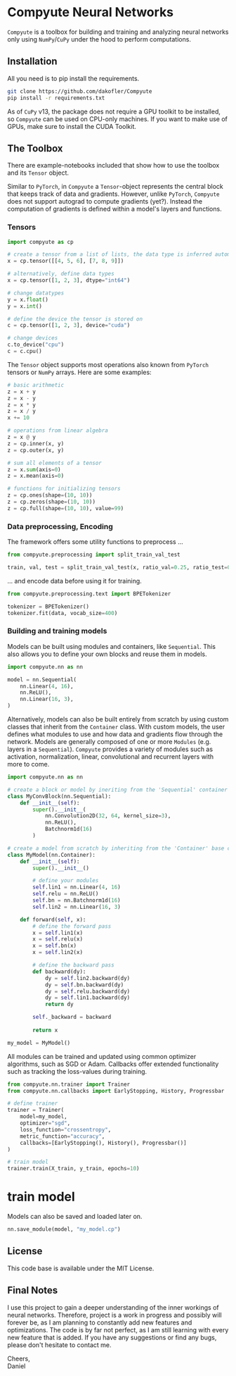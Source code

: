 # Compyute Neural Networks

`Compyute` is a toolbox for building and training and analyzing neural networks only using `NumPy`/`CuPy` under the hood to perform computations.

## Installation

All you need is to pip install the requirements.
```bash
git clone https://github.com/dakofler/Compyute
pip install -r requirements.txt
```
As of `CuPy` v13, the package does not require a GPU toolkit to be installed, so `Compyute` can be used on CPU-only machines. If you want to make use of GPUs, make sure to install the CUDA Toolkit.

## The Toolbox

There are example-notebooks included that show how to use the toolbox and its `Tensor` object.

Similar to `PyTorch`, in `Compyute` a `Tensor`-object represents the central block that keeps track of data and gradients. However, unlike `PyTorch`, `Compyute` does not support autograd to compute gradients (yet?). Instead the computation of gradients is defined within a model's layers and functions.

### Tensors

```python
import compyute as cp

# create a tensor from a list of lists, the data type is inferred automatically
x = cp.tensor([[4, 5, 6], [7, 8, 9]])

# alternatively, define data types
x = cp.tensor([1, 2, 3], dtype="int64")

# change datatypes
y = x.float()
y = x.int()

# define the device the tensor is stored on
c = cp.tensor([1, 2, 3], device="cuda")

# change devices
c.to_device("cpu")
c = c.cpu()
```

The `Tensor` object supports most operations also known from `PyTorch` tensors or `NumPy` arrays. Here are some examples:

```python
# basic arithmetic
z = x + y
z = x - y
z = x * y
z = x / y
x += 10

# operations from linear algebra
z = x @ y
z = cp.inner(x, y)
z = cp.outer(x, y)

# sum all elements of a tensor
z = x.sum(axis=0)
z = x.mean(axis=0)

# functions for initializing tensors
z = cp.ones(shape=(10, 10))
z = cp.zeros(shape=(10, 10))
z = cp.full(shape=(10, 10), value=99)
```

### Data preprocessing, Encoding
The framework offers some utility functions to preprocess ...

```python
from compyute.preprocessing import split_train_val_test

train, val, test = split_train_val_test(x, ratio_val=0.25, ratio_test=0.25)
```

... and encode data before using it for training.

```python
from compyute.preprocessing.text import BPETokenizer

tokenizer = BPETokenizer()
tokenizer.fit(data, vocab_size=400)
```

### Building and training models
Models can be built using modules and containers, like `Sequential`. This also allows you to define your own blocks and reuse them in models.

```python
import compyute.nn as nn

model = nn.Sequential(
    nn.Linear(4, 16),
    nn.ReLU(),
    nn.Linear(16, 3),
)
```

Alternatively, models can also be built entirely from scratch by using custom classes that inherit from the `Container` class. With custom models, the user defines what modules to use and how data and gradients flow through the network. Models are generally composed of one or more `Modules` (e.g. layers in a `Sequential`). `Compyute` provides a variety of modules such as activation, normalization, linear, convolutional and recurrent layers with more to come. 

```python
import compyute.nn as nn

# create a block or model by ineriting from the 'Sequential' container
class MyConvBlock(nn.Sequential):
    def __init__(self):
        super().__init__(
            nn.Convolution2D(32, 64, kernel_size=3),
            nn.ReLU(),
            Batchnorm1d(16)
        )

# create a model from scratch by inheriting from the 'Container' base class
class MyModel(nn.Container):
    def __init__(self):
        super().__init__()

        # define your modules
        self.lin1 = nn.Linear(4, 16)
        self.relu = nn.ReLU()
        self.bn = nn.Batchnorm1d(16)
        self.lin2 = nn.Linear(16, 3)

    def forward(self, x):
        # define the forward pass
        x = self.lin1(x)
        x = self.relu(x)
        x = self.bn(x)
        x = self.lin2(x)

        # define the backward pass
        def backward(dy):
            dy = self.lin2.backward(dy)
            dy = self.bn.backward(dy)
            dy = self.relu.backward(dy)
            dy = self.lin1.backward(dy)
            return dy

        self._backward = backward
        
        return x

my_model = MyModel()
```

All modules can be trained and updated using common optimizer algorithms, such as SGD or Adam. Callbacks offer extended functionality such as tracking the loss-values during training.

```python
from compyute.nn.trainer import Trainer
from compyute.nn.callbacks import EarlyStopping, History, Progressbar

# define trainer
trainer = Trainer(
    model=my_model,
    optimizer="sgd",
    loss_function="crossentropy",
    metric_function="accuracy",
    callbacks=[EarlyStopping(), History(), Progressbar()]
)

# train model
trainer.train(X_train, y_train, epochs=10)
```
# train model
Models can also be saved and loaded later on.

```python
nn.save_module(model, "my_model.cp")
```

## License
This code base is available under the MIT License.

## Final Notes
I use this project to gain a deeper understanding of the inner workings of neural networks. Therefore, project is a work in progress and possibly will forever be, as I am planning to constantly add new features and optimizations. The code is by far not perfect, as I am still learning with every new feature that is added. If you have any suggestions or find any bugs, please don't hesitate to contact me.

Cheers,<br>
Daniel
